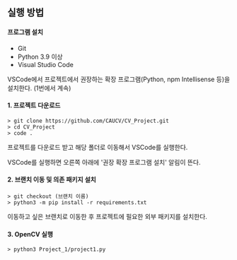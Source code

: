 ## 실행 방법

#### 프로그램 설치

- Git
- Python 3.9 이상
- Visual Studio Code

VSCode에서 프로젝트에서 권장하는 확장 프로그램(Python, npm Intellisense 등)을 설치한다. (1번에서 계속)

#### 1. 프로젝트 다운로드

```shell
> git clone https://github.com/CAUCV/CV_Project.git
> cd CV_Project
> code .
```

프로젝트를 다운로드 받고 해당 폴더로 이동해서 VSCode를 실행한다.

VSCode를 실행하면 오른쪽 아래에 '권장 확장 프로그램 설치' 알림이 뜬다.

#### 2. 브랜치 이동 및 의존 패키지 설치

```shell
> git checkout (브랜치 이름)
> python3 -m pip install -r requirements.txt
```

이동하고 싶은 브랜치로 이동한 후 프로젝트에 필요한 외부 패키지를 설치한다.

#### 3. OpenCV 실행

```shell
> python3 Project_1/project1.py
```
